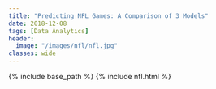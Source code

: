 ```yaml
---
title: "Predicting NFL Games: A Comparison of 3 Models"
date: 2018-12-08
tags: [Data Analytics]
header:
  image: "/images/nfl/nfl.jpg"
classes: wide
---
```


{% include base_path %}
{% include nfl.html %}
